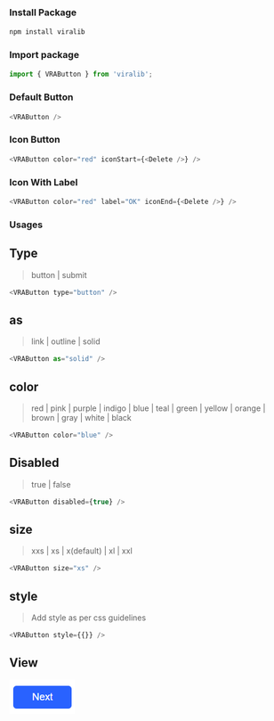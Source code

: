 ### Install Package
```javascript
npm install viralib
```
### Import package
```javascript
import { VRAButton } from 'viralib';
```
### Default Button 
```javascript
<VRAButton />
```
### Icon Button
```javascript
<VRAButton color="red" iconStart={<Delete />} />
```
### Icon With Label
```javascript
<VRAButton color="red" label="OK" iconEnd={<Delete />} />
```
### Usages
## Type
> button | submit
```javascript
<VRAButton type="button" />
```
## as
> link | outline | solid
```javascript
<VRAButton as="solid" />
```
## color
> red | pink | purple | indigo | blue | teal | green | yellow | orange | brown | gray | white | black
```javascript
<VRAButton color="blue" />
```
## Disabled
> true | false
```javascript
<VRAButton disabled={true} />
```
## size
> xxs | xs | x(default) | xl | xxl
```javascript
<VRAButton size="xs" />
```
## style
> Add style as per css guidelines
```javascript
<VRAButton style={{}} />
```
## View
<picture>
  <img alt="Button" src="https://github.com/nikhilsarvaiyya/viralib/blob/main/src/assets/img/button.png">
</picture>

